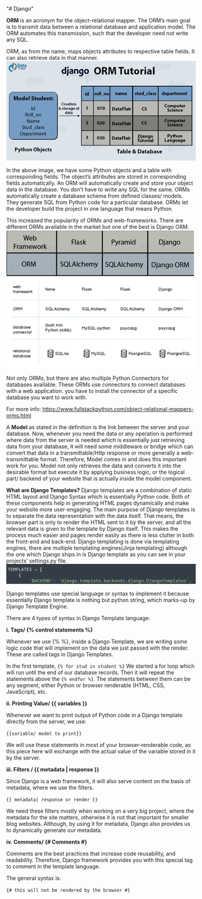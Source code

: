 "# Django" 

**ORM** is an acronym for the object-relational mapper. The ORM’s main goal is to transmit data between a relational database and application model. The ORM automates this transmission, such that the developer need not write any SQL.

ORM, as from the name, maps objects attributes to respective table fields. It can also retrieve data in that manner.
![img.png](img.png)


In the above image, we have some Python objects and a table with corresponding fields. The object’s attributes are stored in corresponding fields automatically. An ORM will automatically create and store your object data in the database. You don’t have to write any SQL for the same.
ORMs automatically create a database schema from defined classes/ models. They generate SQL from Python code for a particular database. ORMs let the developer build the project in one language that means Python.


This increased the popularity of ORMs and web-frameworks. There are different ORMs available in the market but one of the best is Django ORM.
![img_1.png](img_1.png)
![img_2.png](img_2.png)

Not only ORMs, but there are also multiple Python Connectors for databases available. These ORMs use connectors to connect databases with a web application. you have to install the connector of a specific database you want to work with.

For more info: https://www.fullstackpython.com/object-relational-mappers-orms.html


A **Model** as stated in the definition is the link between the server and your database. Now, whenever you need the data or any operation is performed where data from the server is needed which is essentially just retrieving data from your database, it will need some middleware or bridge which can convert that data in a transmittable/Http response or more generally a web-transmittable format. 
Therefore, Model comes in and does this important work for you. Model not only retrieves the data and converts it into the desirable format but execute it by applying business logic, or the logical part/ backend of your website that is actually inside the model component.

**What are Django Templates?**
Django templates are a combination of static HTML layout and Django Syntax which is essentially Python code. Both of these components help in generating HTML pages dynamically and make your website more user-engaging.
The main purpose of Django templates is to separate the data representation with the data itself. That means, the browser part is only to render the HTML sent to it by the server, and all the relevant data is given to the template by Django itself. This makes the process much easier and pages render easily as there is less clutter in both the front-end and back-end.
Django templating is done via templating engines, there are multiple templating engines(Jinja templating) although the one which Django ships in is Django template as you can see in your projects’ settings.py file.
![img_3.png](img_3.png)

Django templates use special language or syntax to implement it because essentially Django template is nothing but python string, which marks-up by Django Template Engine.

There are 4 types of syntax in Django Template language:

**i. Tags/ {% control statements %}**

Whenever we use {% %}, inside a Django Template, we are writing some logic code that will implement on the data we just passed with the render.
These are called tags in Django Templates.

In the first template,
`{% for stud in student %}`
We started a for loop which will run until the end of our database records. Then it will repeat the statements above the `{% endfor %}`. The statements between them can be any segment, either Python or browser renderable (HTML, CSS, JavaScript), etc.


**ii. Printing Value/ {{ variables }}**

Whenever we want to print output of Python code in a Django template directly from the server, we use:

`{{variable/ model to print}}`

We will use these statements in most of your browser-renderable code, as this piece here will exchange with the actual value of the variable stored in it by the server.


**iii. Filters / {{ metadata | response }}**

Since Django is a web framework, it will also serve content on the basis of metadata, where we use the filters.

`{{ metadata| response or render }}`

We need these filters mostly when working on a very big project, where the metadata for the site matters, otherwise it is not that important for smaller blog websites.
Although, by using it for metadata, Django also provides us to dynamically generate our metadata.


**iv. Comments/ {# Comments #}**

Comments are the best practices that increase code reusability, and readability. Therefore, Django framework provides you with this special tag to comment in the template language.

The general syntax is:

`{# this will not be rendered by the browser #}`